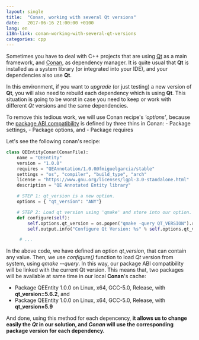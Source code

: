 ```yaml
---
layout: single
title:  "Conan, working with several Qt versions"
date:   2017-06-16 21:00:00 +0100
lang: en
i18n-link: conan-working-with-several-qt-versions
categories: cpp  
---
```

Sometimes you have to deal with C++ projects that are using [Qt](https://qt.io) as a main framework, and [Conan](https://conan.io), as dependency manager. It is quite usual that **Qt** is installed as a system library (or integrated into your IDE), and your dependencies also use **Qt**.

In this environment, if you want to *upgrade* (or just testing) a new version of **Qt**, you will also need to rebuild each dependency which is using **Qt**. This situation is going to be worst in case you need to keep or work with different *Qt* versions and the same dependencies.

To remove this tedious work, we will use Conan recipe's *'options'*, because the [package ABI compatibility](http://docs.conan.io/en/latest/howtos/define_abi_compatibility.html) is defined by three thins in Conan:
	- Package settings,
	- Package options, and
	- Package requires

Let's see the following conan's recipe:

```python
class QEEntityConan(ConanFile):
    name = "QEEntity"
    version = "1.0.0"
    requires = "QEAnnotation/1.0.0@fmiguelgarcia/stable"
    settings = "os", "compiler", "build_type", "arch"
    license = "https://www.gnu.org/licenses/lgpl-3.0-standalone.html"
    description = "QE Annotated Entity library"

    # STEP 1: qt_version is a new option.
    options = { "qt_version": "ANY"}

    # STEP 2: Load qt version using 'qmake' and store into our option.
    def configure(self):
        self.options.qt_version = os.popen("qmake -query QT_VERSION").read().strip()
        self.output.info("Configure Qt Version: %s" % self.options.qt_version)

	 # ...
```

In the above code, we have defined an option *qt_version*, that can contain any value. Then, we use *configure()* function to load *Qt* version from system, using *qmake --query*. In this way, our package ABI compatibility will be linked with the current Qt version. This means that, two packages will be available at same time in our local **Conan**'s cache:

- Package QEEntity 1.0.0 on Linux, x64, GCC-5.0, Release, with **qt_version=5.6.2**, and
- Package QEEntity 1.0.0 on Linux, x64, GCC-5.0, Release, with **qt_version=5.9**

And done, using this method for each depencency, **it allows us to change easily the *Qt* in our solution, and *Conan* will use the corresponding package version for each dependency.** 

